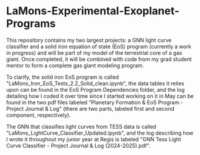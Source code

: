 # LaMons-Experimental-Exoplanet-Programs
This repository contains my two largest projects: a GNN light curve classifier and a solid iron equation of state (EoS) program (currently a work in progress) and will be part of my model of the terrestrial core of a gas giant. Once completed, it will be combined with code from my grad student mentor to form a complete gas giant modeling program.

To clarify, the solid iron EoS program is called "LaMons_Iron_EoS_Tests_2.2_Solid_clean.ipynb", the data tables it relies upon can be found in the EoS Program Dependencies folder, and the log detailing how I coded it over time since I started working on it in May can be found in the two pdf files labeled "Planetary Formation & EoS Program - Project Journal & Log" (there are two parts, labeled first and second component, respectively). 

The GNN that classifies light curves from TESS data is called "LaMons_LightCurve_Classifier_Updated.ipynb", and the log describing how I wrote it throughout my junior year at Regis is labeled "GNN Tess Light Curve Classifier - Project Journal & Log (2024-2025).pdf".
